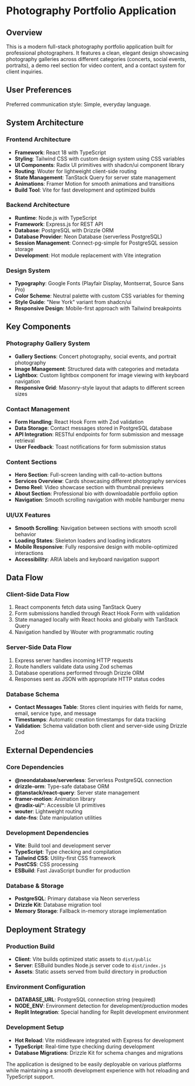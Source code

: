 # Photography Portfolio Application

## Overview

This is a modern full-stack photography portfolio application built for professional photographers. It features a clean, elegant design showcasing photography galleries across different categories (concerts, social events, portraits), a demo reel section for video content, and a contact system for client inquiries.

## User Preferences

Preferred communication style: Simple, everyday language.

## System Architecture

### Frontend Architecture
- **Framework**: React 18 with TypeScript
- **Styling**: Tailwind CSS with custom design system using CSS variables
- **UI Components**: Radix UI primitives with shadcn/ui component library
- **Routing**: Wouter for lightweight client-side routing
- **State Management**: TanStack Query for server state management
- **Animations**: Framer Motion for smooth animations and transitions
- **Build Tool**: Vite for fast development and optimized builds

### Backend Architecture
- **Runtime**: Node.js with TypeScript
- **Framework**: Express.js for REST API
- **Database**: PostgreSQL with Drizzle ORM
- **Database Provider**: Neon Database (serverless PostgreSQL)
- **Session Management**: Connect-pg-simple for PostgreSQL session storage
- **Development**: Hot module replacement with Vite integration

### Design System
- **Typography**: Google Fonts (Playfair Display, Montserrat, Source Sans Pro)
- **Color Scheme**: Neutral palette with custom CSS variables for theming
- **Style Guide**: "New York" variant from shadcn/ui
- **Responsive Design**: Mobile-first approach with Tailwind breakpoints

## Key Components

### Photography Gallery System
- **Gallery Sections**: Concert photography, social events, and portrait photography
- **Image Management**: Structured data with categories and metadata
- **Lightbox**: Custom lightbox component for image viewing with keyboard navigation
- **Responsive Grid**: Masonry-style layout that adapts to different screen sizes

### Contact Management
- **Form Handling**: React Hook Form with Zod validation
- **Data Storage**: Contact messages stored in PostgreSQL database
- **API Integration**: RESTful endpoints for form submission and message retrieval
- **User Feedback**: Toast notifications for form submission status

### Content Sections
- **Hero Section**: Full-screen landing with call-to-action buttons
- **Services Overview**: Cards showcasing different photography services
- **Demo Reel**: Video showcase section with thumbnail previews
- **About Section**: Professional bio with downloadable portfolio option
- **Navigation**: Smooth scrolling navigation with mobile hamburger menu

### UI/UX Features
- **Smooth Scrolling**: Navigation between sections with smooth scroll behavior
- **Loading States**: Skeleton loaders and loading indicators
- **Mobile Responsive**: Fully responsive design with mobile-optimized interactions
- **Accessibility**: ARIA labels and keyboard navigation support

## Data Flow

### Client-Side Data Flow
1. React components fetch data using TanStack Query
2. Form submissions handled through React Hook Form with validation
3. State managed locally with React hooks and globally with TanStack Query
4. Navigation handled by Wouter with programmatic routing

### Server-Side Data Flow
1. Express server handles incoming HTTP requests
2. Route handlers validate data using Zod schemas
3. Database operations performed through Drizzle ORM
4. Responses sent as JSON with appropriate HTTP status codes

### Database Schema
- **Contact Messages Table**: Stores client inquiries with fields for name, email, service type, and message
- **Timestamps**: Automatic creation timestamps for data tracking
- **Validation**: Schema validation both client and server-side using Drizzle Zod

## External Dependencies

### Core Dependencies
- **@neondatabase/serverless**: Serverless PostgreSQL connection
- **drizzle-orm**: Type-safe database ORM
- **@tanstack/react-query**: Server state management
- **framer-motion**: Animation library
- **@radix-ui/***: Accessible UI primitives
- **wouter**: Lightweight routing
- **date-fns**: Date manipulation utilities

### Development Dependencies
- **Vite**: Build tool and development server
- **TypeScript**: Type checking and compilation
- **Tailwind CSS**: Utility-first CSS framework
- **PostCSS**: CSS processing
- **ESBuild**: Fast JavaScript bundler for production

### Database & Storage
- **PostgreSQL**: Primary database via Neon serverless
- **Drizzle Kit**: Database migration tool
- **Memory Storage**: Fallback in-memory storage implementation

## Deployment Strategy

### Production Build
- **Client**: Vite builds optimized static assets to `dist/public`
- **Server**: ESBuild bundles Node.js server code to `dist/index.js`
- **Assets**: Static assets served from build directory in production

### Environment Configuration
- **DATABASE_URL**: PostgreSQL connection string (required)
- **NODE_ENV**: Environment detection for development/production modes
- **Replit Integration**: Special handling for Replit development environment

### Development Setup
- **Hot Reload**: Vite middleware integrated with Express for development
- **TypeScript**: Real-time type checking during development
- **Database Migrations**: Drizzle Kit for schema changes and migrations

The application is designed to be easily deployable on various platforms while maintaining a smooth development experience with hot reloading and TypeScript support.